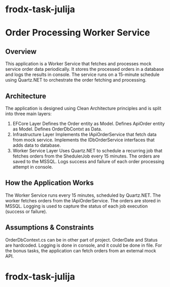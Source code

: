 # frodx-task-julija

# Order Processing Worker Service
## Overview
This application is a Worker Service that fetches and processes mock service order data periodically. It stores the processed orders in a database and logs the results in console. The service runs on a 15-minute schedule using Quartz.NET to orchestrate the order fetching and processing.

## Architecture
The application is designed using Clean Architecture principles and is split into three main layers:

1. EFCore Layer
Defines the Order entity as Model.
Defines ApiOrder entity as Model.
Defines OrderDbContxt as Data.
2. Infrastructure Layer
Implements the IApiOrderService that fetch data from mock service.
Implements the IDbOrderService interfaces that adds data to database.
3. Worker Service Layer
Uses Quartz.NET to schedule a recurring job that fetches orders from the ShedulerJob every 15 minutes.
The orders are saved to the MSSQL.
Logs success and failure of each order processing attempt in console.

## How the Application Works
The Worker Service runs every 15 minutes, scheduled by Quartz.NET.
The worker fetches orders from the IApiOrderService.
The orders are stored in MSSQL.
Logging is used to capture the status of each job execution (success or failure).

## Assumptions & Constraints

OrderDbContext.cs can be in other part of project.
OrderDate and Status are hardcoded.
Logging is done in console, and it could be done in file.
For the bonus tasks, the application can fetch orders from an external mock API.
# frodx-task-julija
